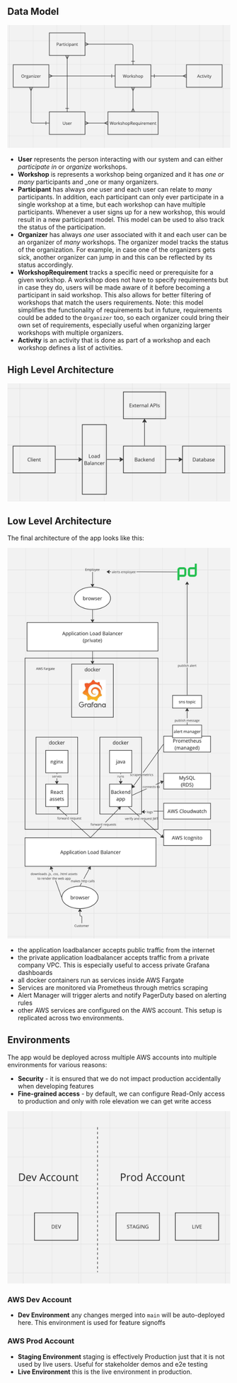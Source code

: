 ## Data Model

![datamodel](datamodel.png)

- **User** represents the person interacting with our system and can either _participate in_ or _organize_ workshops.
- **Workshop** is represents a workshop being organized and it has _one or many_ participants and \_one or many organizers.
- **Participant** has always _one_ user and each user can relate to _many_ participants. In addition, each participant can only ever participate in a single workshop at a time, but each workshop can have multiple participants. Whenever a user signs up for a new workshop, this would result in a new participant model. This model can be used to also track the status of the participation.
- **Organizer** has always _one_ user associated with it and each user can be an organizer of _many_ workshops. The organizer model tracks the status of the organization. For example, in case one of the organizers gets sick, another organizer can jump in and this can be reflected by its status accordingly.
- **WorkshopRequirement** tracks a specific need or prerequisite for a given workshop. A workshop does not have to specify requirements but in case they do, users will be made aware of it before becoming a participant in said workshop. This also allows for better filtering of workshops that match the users requirements. Note: this model simplifies the functionality of requirements but in future, requirements could be added to the `Organizer` too, so each organizer could bring their own set of requirements, especially useful when organizing larger workshops with multiple organizers.
- **Activity** is an activity that is done as part of a workshop and each workshop defines a list of activities.

## High Level Architecture

![high-level](high-level-architecture.png)

## Low Level Architecture

The final architecture of the app looks like this:

![low-level](low-level-architecture.png)

- the application loadbalancer accepts public traffic from the internet
- the private application loadbalancer accepts traffic from a private company VPC. This is especially useful to access private Grafana dashboards
- all docker containers run as services inside AWS Fargate
- Services are monitored via Prometheus through metrics scraping
- Alert Manager will trigger alerts and notify PagerDuty based on alerting rules
- other AWS services are configured on the AWS account. This setup is replicated across two environments.

## Environments

The app would be deployed across multiple AWS accounts into multiple environments for various reasons:

- **Security** - it is ensured that we do not impact production accidentally when developing features
- **Fine-grained access** - by default, we can configure Read-Only access to production and only with role elevation we can get write access

![envs](environments.png)

### AWS Dev Account

- **Dev Environment** any changes merged into `main` will be auto-deployed here. This environment is used for feature signoffs

### AWS Prod Account

- **Staging Environment** staging is effectively Production just that it is not used by live users. Useful for stakeholder demos and e2e testing
- **Live Environment** this is the live environment in production.
